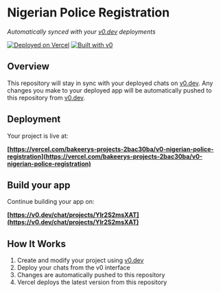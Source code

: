# Nigerian Police Registration

*Automatically synced with your [v0.dev](https://v0.dev) deployments*

[![Deployed on Vercel](https://img.shields.io/badge/Deployed%20on-Vercel-black?style=for-the-badge&logo=vercel)](https://vercel.com/bakeerys-projects-2bac30ba/v0-nigerian-police-registration)
[![Built with v0](https://img.shields.io/badge/Built%20with-v0.dev-black?style=for-the-badge)](https://v0.dev/chat/projects/YIr2S2msXAT)

## Overview

This repository will stay in sync with your deployed chats on [v0.dev](https://v0.dev).
Any changes you make to your deployed app will be automatically pushed to this repository from [v0.dev](https://v0.dev).

## Deployment

Your project is live at:

**[https://vercel.com/bakeerys-projects-2bac30ba/v0-nigerian-police-registration](https://vercel.com/bakeerys-projects-2bac30ba/v0-nigerian-police-registration)**

## Build your app

Continue building your app on:

**[https://v0.dev/chat/projects/YIr2S2msXAT](https://v0.dev/chat/projects/YIr2S2msXAT)**

## How It Works

1. Create and modify your project using [v0.dev](https://v0.dev)
2. Deploy your chats from the v0 interface
3. Changes are automatically pushed to this repository
4. Vercel deploys the latest version from this repository